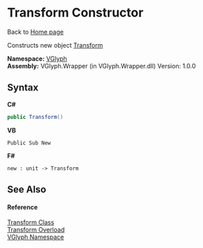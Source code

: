 # Transform Constructor 
Back to <a href="Home.md">Home page</a> 

Constructs new object <a href="T_VGlyph_Transform.md">Transform</a>

**Namespace:**&nbsp;<a href="N_VGlyph.md">VGlyph</a><br />**Assembly:**&nbsp;VGlyph.Wrapper (in VGlyph.Wrapper.dll) Version: 1.0.0

## Syntax

**C#**<br />
``` C#
public Transform()
```

**VB**<br />
``` VB
Public Sub New
```

**F#**<br />
``` F#
new : unit -> Transform
```


## See Also


#### Reference
<a href="T_VGlyph_Transform.md">Transform Class</a><br /><a href="Overload_VGlyph_Transform__ctor.md">Transform Overload</a><br /><a href="N_VGlyph.md">VGlyph Namespace</a><br />